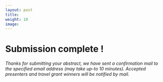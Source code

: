 ```yaml
---
layout: post
title: 
weight: 10
image: 
---
```


<h1>Submission complete !</h1>

<h6>Thanks for submitting your abstract, we have sent a confirmation mail to the specified email address (may take up-to 10 minutes). Accepted presenters and travel grant winners will be notified by mail.</h6>
